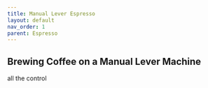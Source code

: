 ```yaml
---
title: Manual Lever Espresso
layout: default
nav_order: 1
parent: Espresso
---
```


## Brewing Coffee on a Manual Lever Machine
all the control
